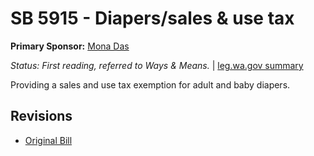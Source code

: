 # SB 5915 - Diapers/sales & use tax
**Primary Sponsor:** [Mona Das](/person/leg/das_mo.md)

*Status: First reading, referred to Ways & Means.* | [leg.wa.gov summary](https://app.leg.wa.gov/billsummary?BillNumber=5915&Year=2021)

Providing a sales and use tax exemption for adult and baby diapers.

## Revisions
* [Original Bill](1/)